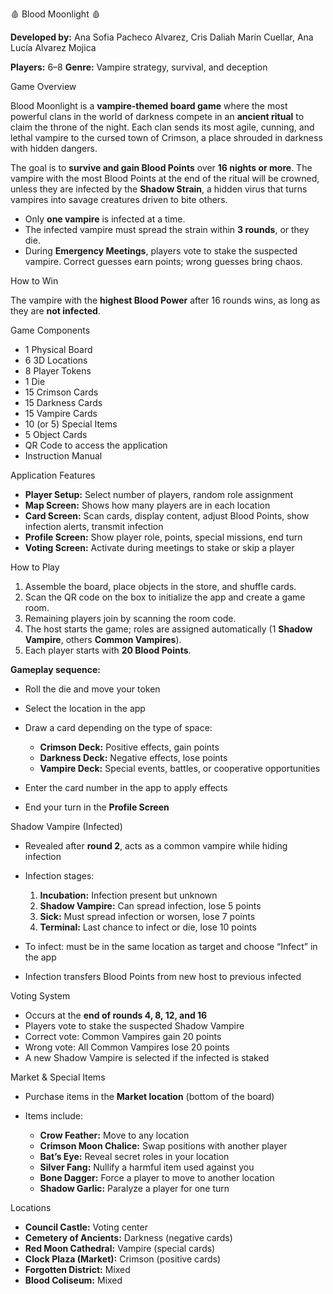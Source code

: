 🩸 Blood Moonlight 🩸

**Developed by:** Ana Sofia Pacheco Alvarez, Cris Daliah Marín Cuellar, Ana Lucía Alvarez Mojica

**Players:** 6–8
**Genre:** Vampire strategy, survival, and deception


Game Overview

Blood Moonlight is a **vampire-themed board game** where the most powerful clans in the world of darkness compete in an **ancient ritual** to claim the throne of the night. Each clan sends its most agile, cunning, and lethal vampire to the cursed town of Crimson, a place shrouded in darkness with hidden dangers.

The goal is to **survive and gain Blood Points** over **16 nights or more**. The vampire with the most Blood Points at the end of the ritual will be crowned, unless they are infected by the **Shadow Strain**, a hidden virus that turns vampires into savage creatures driven to bite others.

* Only **one vampire** is infected at a time.
* The infected vampire must spread the strain within **3 rounds**, or they die.
* During **Emergency Meetings**, players vote to stake the suspected vampire. Correct guesses earn points; wrong guesses bring chaos.


How to Win

The vampire with the **highest Blood Power** after 16 rounds wins, as long as they are **not infected**.


Game Components

* 1 Physical Board
* 6 3D Locations
* 8 Player Tokens
* 1 Die
* 15 Crimson Cards
* 15 Darkness Cards
* 15 Vampire Cards
* 10 (or 5) Special Items
* 5 Object Cards
* QR Code to access the application
* Instruction Manual


Application Features

* **Player Setup:** Select number of players, random role assignment
* **Map Screen:** Shows how many players are in each location
* **Card Screen:** Scan cards, display content, adjust Blood Points, show infection alerts, transmit infection
* **Profile Screen:** Show player role, points, special missions, end turn
* **Voting Screen:** Activate during meetings to stake or skip a player


How to Play

1. Assemble the board, place objects in the store, and shuffle cards.
2. Scan the QR code on the box to initialize the app and create a game room.
3. Remaining players join by scanning the room code.
4. The host starts the game; roles are assigned automatically (1 **Shadow Vampire**, others **Common Vampires**).
5. Each player starts with **20 Blood Points**.

**Gameplay sequence:**

* Roll the die and move your token
* Select the location in the app
* Draw a card depending on the type of space:

  * **Crimson Deck:** Positive effects, gain points
  * **Darkness Deck:** Negative effects, lose points
  * **Vampire Deck:** Special events, battles, or cooperative opportunities
* Enter the card number in the app to apply effects
* End your turn in the **Profile Screen**


Shadow Vampire (Infected)

* Revealed after **round 2**, acts as a common vampire while hiding infection
* Infection stages:

  1. **Incubation:** Infection present but unknown
  2. **Shadow Vampire:** Can spread infection, lose 5 points
  3. **Sick:** Must spread infection or worsen, lose 7 points
  4. **Terminal:** Last chance to infect or die, lose 10 points
* To infect: must be in the same location as target and choose “Infect” in the app
* Infection transfers Blood Points from new host to previous infected


Voting System

* Occurs at the **end of rounds 4, 8, 12, and 16**
* Players vote to stake the suspected Shadow Vampire
* Correct vote: Common Vampires gain 20 points
* Wrong vote: All Common Vampires lose 20 points
* A new Shadow Vampire is selected if the infected is staked


Market & Special Items

* Purchase items in the **Market location** (bottom of the board)
* Items include:

  * **Crow Feather:** Move to any location
  * **Crimson Moon Chalice:** Swap positions with another player
  * **Bat’s Eye:** Reveal secret roles in your location
  * **Silver Fang:** Nullify a harmful item used against you
  * **Bone Dagger:** Force a player to move to another location
  * **Shadow Garlic:** Paralyze a player for one turn


Locations

* **Council Castle:** Voting center
* **Cemetery of Ancients:** Darkness (negative cards)
* **Red Moon Cathedral:** Vampire (special cards)
* **Clock Plaza (Market):** Crimson (positive cards)
* **Forgotten District:** Mixed
* **Blood Coliseum:** Mixed
